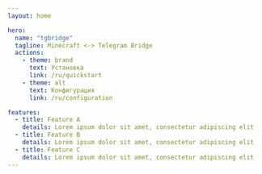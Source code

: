 ```yaml
---
layout: home

hero:
  name: "tgbridge"
  tagline: Minecraft <-> Telegram Bridge
  actions:
    - theme: brand
      text: Установка
      link: /ru/quickstart
    - theme: alt
      text: Конфигурация
      link: /ru/configuration

features:
  - title: Feature A
    details: Lorem ipsum dolor sit amet, consectetur adipiscing elit
  - title: Feature B
    details: Lorem ipsum dolor sit amet, consectetur adipiscing elit
  - title: Feature C
    details: Lorem ipsum dolor sit amet, consectetur adipiscing elit
---
```


